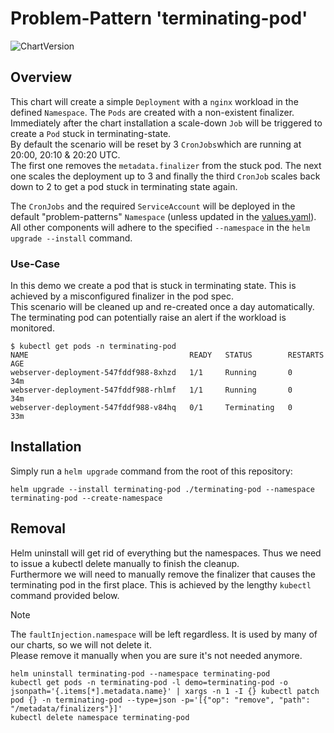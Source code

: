 # Problem-Pattern 'terminating-pod'
![ChartVersion](https://img.shields.io/badge/ChartVersion-1.1.0-informational?style=flat)

## Overview
This chart will create a simple `Deployment` with a `nginx` workload in the defined `Namespace`. The `Pods` are created with a non-existent finalizer.\
Immediately after the chart installation a scale-down `Job` will be triggered to create a `Pod` stuck in terminating-state.\
By default the scenario will be reset by 3 `CronJobs`which are running at 20:00, 20:10 & 20:20 UTC.\
The first one removes the `metadata.finalizer` from the stuck pod. The next one scales the deployment up to 3 and finally the third `CronJob` scales back down to 2 to get a pod stuck in terminating state again. 

The `CronJobs` and the required `ServiceAccount` will be deployed in the default "problem-patterns" `Namespace` (unless updated in the [values.yaml](values.yaml)).\
All other components will adhere to the specified `--namespace` in the `helm upgrade --install` command.

### Use-Case
In this demo we create a pod that is stuck in terminating state. This is achieved by a misconfigured finalizer in the pod spec.\
This scenario will be cleaned up and re-created once a day automatically. The terminating pod can potentially raise an alert if the workload is monitored.
```shell
$ kubectl get pods -n terminating-pod
NAME                                    READY   STATUS        RESTARTS   AGE
webserver-deployment-547fddf988-8xhzd   1/1     Running       0          34m
webserver-deployment-547fddf988-rhlmf   1/1     Running       0          34m
webserver-deployment-547fddf988-v84hq   0/1     Terminating   0          33m
```

## Installation
Simply run a `helm upgrade` command from the root of this repository:
```shell
helm upgrade --install terminating-pod ./terminating-pod --namespace terminating-pod --create-namespace
```

## Removal
Helm uninstall will get rid of everything but the namespaces. Thus we need to issue a kubectl delete manually to finish the cleanup.\
Furthermore we will need to manually remove the finalizer that causes the terminating pod in the first place. This is achieved by the lengthy `kubectl` command provided below.
> [!NOTE]  
> The `faultInjection.namespace` will be left regardless. It is used by many of our charts, so we will not delete it.\
> Please remove it manually when you are sure it's not needed anymore. 
```shell
helm uninstall terminating-pod --namespace terminating-pod
kubectl get pods -n terminating-pod -l demo=terminating-pod -o jsonpath='{.items[*].metadata.name}' | xargs -n 1 -I {} kubectl patch pod {} -n terminating-pod --type=json -p='[{"op": "remove", "path": "/metadata/finalizers"}]'
kubectl delete namespace terminating-pod
```
